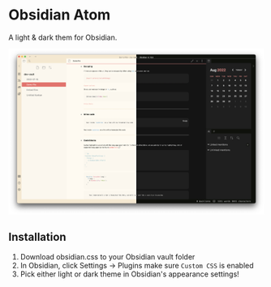 # Obsidian Atom

A light & dark them for Obsidian.

![Screenshot](screenshot.png)

## Installation

1. Download obsidian.css to your Obsidian vault folder
2. In Obsidian, click Settings -> Plugins make sure `Custom CSS` is enabled
3. Pick either light or dark theme in Obsidian's appearance settings!